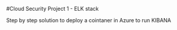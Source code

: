 #Cloud Security Project 1 - ELK stack

Step by step solution to deploy a cointaner in Azure to run KIBANA